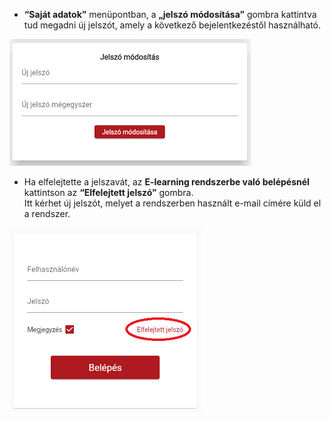 * **“Saját adatok”** menüpontban, a **„jelszó módosítása”** gombra kattintva tud megadni új jelszót, amely a következő bejelentkezéstől használható.

![alt text](Jelszo_modositas.png)  


* Ha elfelejtette a jelszavát, az **E-learning rendszerbe való belépésnél** kattintson az **“Elfelejtett jelszó”** gombra.  
  Itt kérhet új jelszót, melyet a rendszerben használt e-mail címére küld el a rendszer.
  
![alt text](Elfelejtett_jelszo.png)  
